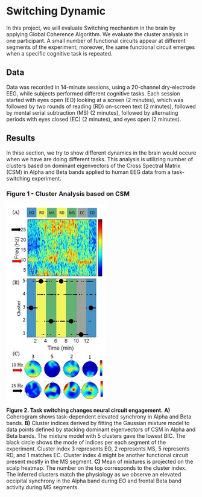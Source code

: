 # Switching Dynamic 

In this project, we will evaluate Switching mechanism in the brain by applying Global Coherence Algorithm. 
We evaluate the cluster analysis in one participant. A small number of functional circuits appear at different segments of the experiment; moreover, the same functional circuit emerges when a specific cognitive task is repeated.

## Data
Data was recorded in 14-minute sessions, using a 20-channel dry-electrode EEG, while subjects performed different cognitive tasks. Each session started with eyes open (EO) looking at a screen (2 minutes), which was followed by two rounds of reading (RD) on-screen text (2 minutes), followed by mental serial subtraction (MS) (2 minutes), followed by alternating periods with eyes closed (EC) (2 minutes), and eyes open (2 minutes). 

## Results
In thise section, we try to show different dynamics in the brain would occure when we have are doing different tasks. 
This analysis is utilizing number of clusters based on dominant eigenvectors of the Cross Spectral Matrix (CSM) in Alpha and Beta bands applied to human EEG data from a task-switching experiment.

### Figure 1 - Cluster Analysis based on CSM
![ ](imgs/cluster_analysis.jpg)

**Figure 2. Task switching changes neural circuit engagement.** **A)** Coherogram shows task-dependent elevated synchrony in Alpha and Beta bands. **B)** Cluster indices derived by fitting the Gaussian mixture model to data points defined by stacking dominant eigenvectors of CSM in Alpha and Beta bands. The mixture model with 5 clusters gave the lowest BIC. The black circle shows the mode of indices per each segment of the experiment. Cluster index 3 represents EO, 2 represents MS, 5 represents RD, and 1 matches EC. Cluster index 4 might be another functional circuit present mostly in the MS segment. **C)** Mean of mixtures is projected on the scalp heatmap. The number on the top corresponds to the cluster index. The inferred clusters match the physiology as we observe an elevated occipital synchrony in the Alpha band during EO and frontal Beta band activity during MS segments.

